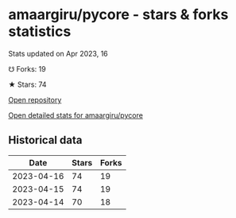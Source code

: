 # amaargiru/pycore - stars & forks statistics

Stats updated on Apr 2023, 16

☋ Forks: 19

★ Stars: 74

[Open repository](https://github.com/amaargiru/pycore)

[Open detailed stats for amaargiru/pycore](https://reviewgithub.com/rep/amaargiru/pycore)

## Historical data
| Date | Stars | Forks |
|------|-------|-------|
| 2023-04-16 | 74 | 19 | 
| 2023-04-15 | 74 | 19 | 
| 2023-04-14 | 70 | 18 | 

